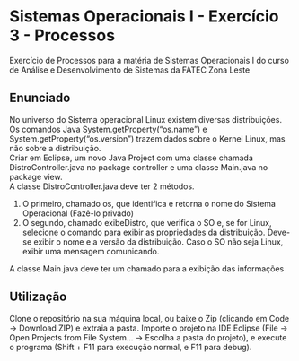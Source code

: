 # Sistemas Operacionais I - Exercício 3 - Processos

Exercício de Processos para a matéria de Sistemas Operacionais I do curso de Análise e Desenvolvimento de Sistemas da FATEC Zona Leste

## Enunciado

No universo do Sistema operacional Linux existem diversas distribuições. Os comandos Java System.getProperty(“os.name”) e System.getProperty(“os.version”) trazem dados sobre o Kernel Linux, mas não sobre a distribuição.  
Criar em Eclipse, um novo Java Project com uma classe chamada DistroController.java no package controller e uma classe Main.java no package view.  
A classe DistroController.java deve ter 2 métodos.
1. O primeiro, chamado os, que identifica e retorna o nome do Sistema Operacional (Fazê-lo privado)
2. O segundo, chamado exibeDistro, que verifica o SO e, se for Linux, selecione o comando para exibir as propriedades da distribuição. Deve-se exibir o nome e a versão da distribuição. Caso o SO não seja Linux, exibir uma mensagem comunicando.  

A classe Main.java deve ter um chamado para a exibição das informações

## Utilização

Clone o repositório na sua máquina local, ou baixe o Zip (clicando em Code -> Download ZIP) e extraia a pasta. Importe o projeto na IDE Eclipse (File -> Open Projects from File System... -> Escolha a pasta do projeto), e execute o programa (Shift + F11 para execução normal, e F11 para debug).
